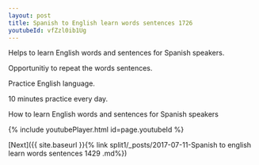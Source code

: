 ```yaml
---
layout: post
title: Spanish to English learn words sentences 1726 
youtubeId: vfZzl0ib1Ug
---
```

 
 
Helps to learn English words and sentences for Spanish speakers.

Opportunitiy to repeat the words sentences. 

Practice English language. 
 
10 minutes practice every day. 
 
How to learn English words and sentences for Spanish speakers 
 
{% include youtubePlayer.html id=page.youtubeId %}
 
 
[Next]({{ site.baseurl }}{% link  split1/_posts/2017-07-11-Spanish to english learn words sentences 1429 .md%})
 
